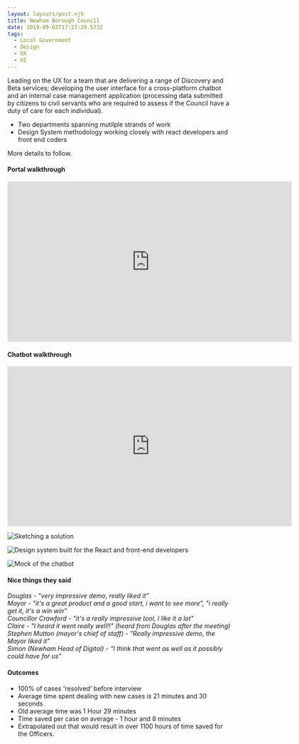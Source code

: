 ```yaml
---
layout: layouts/post.njk
title: Newham Borough Council
date: 2019-09-03T17:27:29.573Z
tags:
  - Local Government
  - Design
  - UX
  - UI
---
```

Leading on the UX for a team that are delivering a range of Discovery and Beta services; developing the user interface for a cross-platform chatbot and an internal case management application (processing data submitted by citizens to civil servants who are required to assess if the Council have a duty of care for each individual).

* Two departments spanning mutilple strands of work
* Design System methodology working closely with react developers and front end coders

More details to follow.

#### Portal walkthrough

<iframe src="https://player.vimeo.com/video/357421848" width="640" height="361" frameborder="0" allow="autoplay; fullscreen" allowfullscreen></iframe>

#### Chatbot walkthrough

<iframe src="https://player.vimeo.com/video/357419035" width="640" height="360" frameborder="0" allow="autoplay; fullscreen" allowfullscreen></iframe>

![](/images/newham-sketches-2x.jpg "Sketching a solution")

![](/images/newham-designkit-2x.jpg "Design system built for the React and front-end developers")

![Mock of the chatbot](/images/newham-chatbot-2x.jpg)

#### Nice things they said

_Douglas - "very impressive demo, really liked it"_\
_Mayor - "it's a great product and a good start, i want to see more", "i really get it, it's a win win"_\
_Councillor Crawford - "it's a really impressive tool, I like it a lot"_\
_Claire - "I heard it went really well!!" (heard from Douglas after the meeting)_\
_Stephen Mutton (mayor's chief of staff) - "Really impressive demo, the Mayor liked it"_\
_Simon (Newham Head of Digital) - "I think that went as well as it possibly could have for us"_

#### Outcomes

* 100% of cases 'resolved' before interview
* Average time spent dealing with new cases is 21 minutes and 30 seconds
* Old average time was 1 Hour 29 minutes
* Time saved per case on average - 1 hour and 8 minutes
* Extrapolated out that would result in over 1100 hours of time saved for the Officers.
